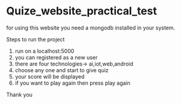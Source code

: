 # Quize_website_practical_test

for using this website you need a mongodb installed in your system.

Steps to run the project
1) run on a localhost:5000
2) you can registered as a new user
3) there are four technologies-> ai,iot,web,android
4) choose any one and start to give quiz
5) your score will be displayed
6) if you want to play again then press play again

Thank you
